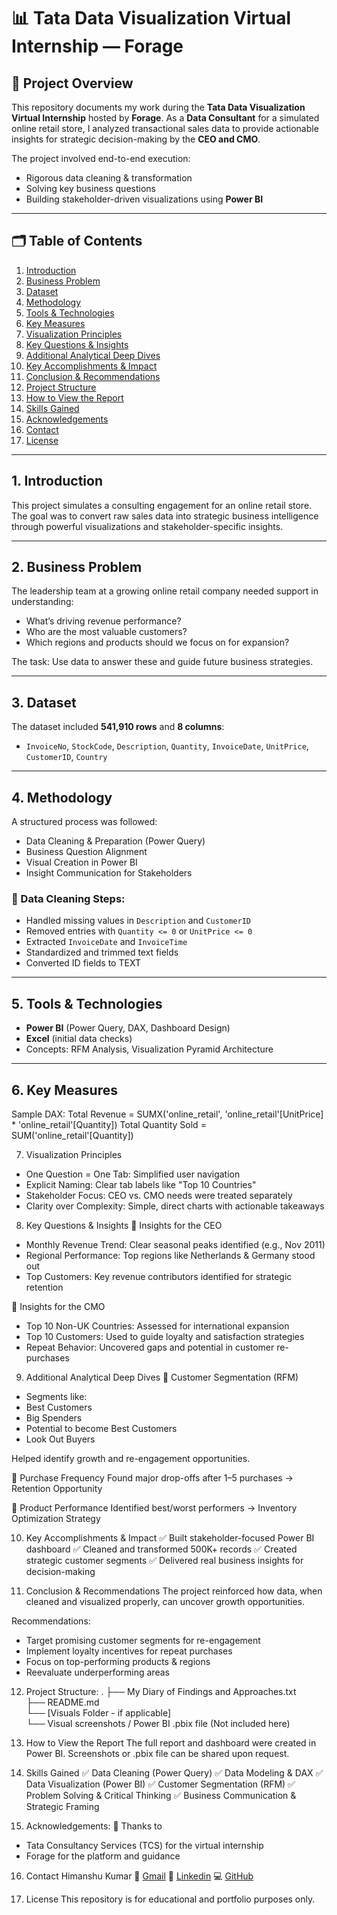 # 📊 Tata Data Visualization Virtual Internship — Forage

## 🧠 Project Overview  
This repository documents my work during the **Tata Data Visualization Virtual Internship** hosted by **Forage**. As a **Data Consultant** for a simulated online retail store, I analyzed transactional sales data to provide actionable insights for strategic decision-making by the **CEO and CMO**.

The project involved end-to-end execution:  
- Rigorous data cleaning & transformation  
- Solving key business questions  
- Building stakeholder-driven visualizations using **Power BI**

---

## 🗂 Table of Contents  
1. [Introduction](#1-introduction)  
2. [Business Problem](#2-business-problem)  
3. [Dataset](#3-dataset)  
4. [Methodology](#4-methodology)  
5. [Tools & Technologies](#5-tools--technologies)  
6. [Key Measures](#6-key-measures)  
7. [Visualization Principles](#7-visualization-principles)  
8. [Key Questions & Insights](#8-key-questions--insights)  
9. [Additional Analytical Deep Dives](#9-additional-analytical-deep-dives)  
10. [Key Accomplishments & Impact](#10-key-accomplishments--impact)  
11. [Conclusion & Recommendations](#11-conclusion--recommendations)  
12. [Project Structure](#12-project-structure)  
13. [How to View the Report](#13-how-to-view-the-report)  
14. [Skills Gained](#14-skills-gained)  
15. [Acknowledgements](#15-acknowledgements)  
16. [Contact](#16-contact)  
17. [License](#17-license)

---

## 1. Introduction  
This project simulates a consulting engagement for an online retail store. The goal was to convert raw sales data into strategic business intelligence through powerful visualizations and stakeholder-specific insights.

---

## 2. Business Problem  
The leadership team at a growing online retail company needed support in understanding:
- What’s driving revenue performance?
- Who are the most valuable customers?
- Which regions and products should we focus on for expansion?

The task: Use data to answer these and guide future business strategies.

---

## 3. Dataset  
The dataset included **541,910 rows** and **8 columns**:
- `InvoiceNo`, `StockCode`, `Description`, `Quantity`, `InvoiceDate`, `UnitPrice`, `CustomerID`, `Country`

---

## 4. Methodology  
A structured process was followed:
- Data Cleaning & Preparation (Power Query)
- Business Question Alignment
- Visual Creation in Power BI
- Insight Communication for Stakeholders

### 🔧 Data Cleaning Steps:
- Handled missing values in `Description` and `CustomerID`
- Removed entries with `Quantity <= 0` or `UnitPrice <= 0`
- Extracted `InvoiceDate` and `InvoiceTime`
- Standardized and trimmed text fields
- Converted ID fields to TEXT

---

## 5. Tools & Technologies  
- **Power BI** (Power Query, DAX, Dashboard Design)  
- **Excel** (initial data checks)  
- Concepts: RFM Analysis, Visualization Pyramid Architecture

---

## 6. Key Measures  
Sample DAX:
Total Revenue = SUMX('online_retail', 'online_retail'[UnitPrice] * 'online_retail'[Quantity])
Total Quantity Sold = SUM('online_retail'[Quantity])

7. Visualization Principles
- One Question = One Tab: Simplified user navigation
- Explicit Naming: Clear tab labels like "Top 10 Countries"
- Stakeholder Focus: CEO vs. CMO needs were treated separately
- Clarity over Complexity: Simple, direct charts with actionable takeaways

8. Key Questions & Insights
🔹 Insights for the CEO
- Monthly Revenue Trend: Clear seasonal peaks identified (e.g., Nov 2011)
- Regional Performance: Top regions like Netherlands & Germany stood out
- Top Customers: Key revenue contributors identified for strategic retention

🔸 Insights for the CMO
- Top 10 Non-UK Countries: Assessed for international expansion
- Top 10 Customers: Used to guide loyalty and satisfaction strategies
- Repeat Behavior: Uncovered gaps and potential in customer re-purchases

9. Additional Analytical Deep Dives
📌 Customer Segmentation (RFM)
- Segments like:
- Best Customers
- Big Spenders
- Potential to become Best Customers
- Look Out Buyers

Helped identify growth and re-engagement opportunities.

🔁 Purchase Frequency
Found major drop-offs after 1–5 purchases → Retention Opportunity

🛒 Product Performance
Identified best/worst performers → Inventory Optimization Strategy

10. Key Accomplishments & Impact
✅ Built stakeholder-focused Power BI dashboard
✅ Cleaned and transformed 500K+ records
✅ Created strategic customer segments
✅ Delivered real business insights for decision-making

11. Conclusion & Recommendations
The project reinforced how data, when cleaned and visualized properly, can uncover growth opportunities.

Recommendations:
- Target promising customer segments for re-engagement
- Implement loyalty incentives for repeat purchases
- Focus on top-performing products & regions
- Reevaluate underperforming areas

12. Project Structure:
.
├── My Diary of Findings and Approaches.txt  
├── README.md  
└── [Visuals Folder - if applicable]  
    └── Visual screenshots / Power BI .pbix file (Not included here)

13. How to View the Report
The full report and dashboard were created in Power BI. Screenshots or .pbix file can be shared upon request.

14. Skills Gained
✅ Data Cleaning (Power Query)
✅ Data Modeling & DAX
✅ Data Visualization (Power BI)
✅ Customer Segmentation (RFM)
✅ Problem Solving & Critical Thinking
✅ Business Communication & Strategic Framing

15. Acknowledgements:
🙏 Thanks to
- Tata Consultancy Services (TCS) for the virtual internship
- Forage for the platform and guidance

16. Contact
Himanshu Kumar
📧 [Gmail](ds.himanshu.kumar@gmail.com)
🔗 [Linkedin](www.linkedin.com/in/himanshukumar3231)
💻 [GitHub](https://github.com/himanshu3231)

17. License
This repository is for educational and portfolio purposes only.

